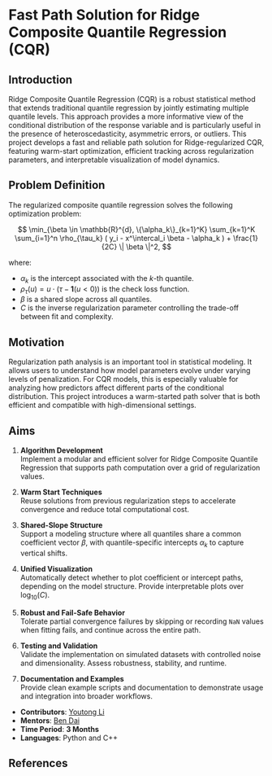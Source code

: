 # Fast Path Solution for Ridge Composite Quantile Regression (CQR)

## Introduction

Ridge Composite Quantile Regression (CQR) is a robust statistical method that extends traditional quantile regression by jointly estimating multiple quantile levels. This approach provides a more informative view of the conditional distribution of the response variable and is particularly useful in the presence of heteroscedasticity, asymmetric errors, or outliers. This project develops a fast and reliable path solution for Ridge-regularized CQR, featuring warm-start optimization, efficient tracking across regularization parameters, and interpretable visualization of model dynamics.

## Problem Definition

The regularized composite quantile regression solves the following optimization problem:

$$
\min_{\beta \in \mathbb{R}^{d}, \{\alpha_k\}_{k=1}^K} \sum_{k=1}^K \sum_{i=1}^n \rho_{\tau_k} ( y_i - x^\intercal_i \beta - \alpha_k ) + \frac{1}{2C} \| \beta \|^2,
$$

where:

- $\alpha_k$ is the intercept associated with the $k$-th quantile.
- $\rho_{\tau}(u) = u \cdot (\tau - \mathbf{1}(u < 0))$ is the check loss function.
- $\beta$ is a shared slope across all quantiles.
- $C$ is the inverse regularization parameter controlling the trade-off between fit and complexity.

## Motivation

Regularization path analysis is an important tool in statistical modeling. It allows users to understand how model parameters evolve under varying levels of penalization. For CQR models, this is especially valuable for analyzing how predictors affect different parts of the conditional distribution. This project introduces a warm-started path solver that is both efficient and compatible with high-dimensional settings.

## Aims

1. **Algorithm Development**  
   Implement a modular and efficient solver for Ridge Composite Quantile Regression that supports path computation over a grid of regularization values.

2. **Warm Start Techniques**  
   Reuse solutions from previous regularization steps to accelerate convergence and reduce total computational cost.

3. **Shared-Slope Structure**  
   Support a modeling structure where all quantiles share a common coefficient vector $\beta$, with quantile-specific intercepts $\alpha_k$ to capture vertical shifts.

4. **Unified Visualization**  
   Automatically detect whether to plot coefficient or intercept paths, depending on the model structure. Provide interpretable plots over $\log_{10}(C)$.

5. **Robust and Fail-Safe Behavior**  
   Tolerate partial convergence failures by skipping or recording `NaN` values when fitting fails, and continue across the entire path.

6. **Testing and Validation**  
   Validate the implementation on simulated datasets with controlled noise and dimensionality. Assess robustness, stability, and runtime.

7. **Documentation and Examples**  
   Provide clean example scripts and documentation to demonstrate usage and integration into broader workflows.

- **Contributors**: [Youtong Li](https://github.com/Leona-LYT)  
- **Mentors**: [Ben Dai](https://www.bendai.org/)  
- **Time Period**: **3 Months**  
- **Languages**: Python and C++  

## References

[^rehline]: Dai, B., & Qiu, Y. (2024). ReHLine: Regularized Composite ReLU-ReHU Loss Minimization with Linear Computation and Linear Convergence. *Advances in Neural Information Processing Systems*, *36*.
